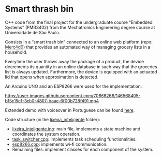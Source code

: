# Smart thrash bin

C++ code from the final project for the undergraduate course "Embedded Systems" (PMR3402) from the Mechatronics Engineering degree course at Universidade de São Paulo.

Consists in a “smart trash bin” connected to an online web platform (repo: [Merc4d0](https://github.com/victor-kowalski-m/merc4d0)) that provides an automated way of managing grocery lists in a household. 

Everytime the user throws away the package of a product, the device decrements its quantity in an online database in such way that the groceries list is always updated. Furthermore, the device is equipped with an actuated lid that opens when approximation is detected.   

An Arduino UNO and an ESP8266 were used for the implementation.

https://user-images.githubusercontent.com/70666266/146568405-b15c15c1-3cb0-4807-baae-6f00b728f491.mp4

Extended demo with voiceover in Portuguese can be found [here](https://drive.google.com/file/d/1op2CbkPiQ7sqPeaWEq3xuLyHC-ZM4BMC/view?usp=sharing).

Code structure (in the [lixeira_inteligente](lixeira_inteligente) folder):

- [lixeira_inteligente.ino](lixeira_inteligente/lixeira_inteligente.ino): main file, implements a state machine and coordinates the system operation.
- [task_switcher.cpp](lixeira_inteligente/task_switcher.cpp): implements task scheduling functionalities.
- [esp8266.cpp](lixeira_inteligente/esp8266.cpp): implements wi-fi communication.
- Remaining files: implement classes for each component of the system.

